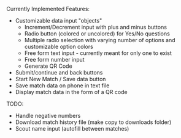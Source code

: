 Currently Implemented Features:
- Customizable data input "objects"
  - Increment/Decrement input with plus and minus buttons
  - Radio button (colored or uncolored) for Yes/No questions
  - Multiple radio selection with varying number of options and customizable option colors
  - Free form text input - currently meant for only one to exist
  - Free form number input
  - Generate QR Code
- Submit/continue and back buttons
- Start New Match / Save data button
- Save match data on phone in text file
- Display match data in the form of a QR code

TODO:
- Handle negative numbers
- Download match history file (make copy to downloads folder)
- Scout name input (autofill between matches)
